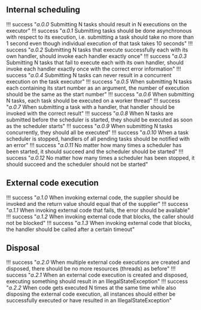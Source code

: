 ## Internal scheduling

!!! success "_a.0.0_ Submitting N tasks should result in N executions on the executor"
!!! success "_a.0.1_ Submitting tasks should be done asynchronous with respect to its execution, i.e. submitting a task should take no more than 1 second even though individual execution of that task takes 10 seconds"
!!! success "_a.0.2_ Submitting N tasks that execute successfully each with its own handler, should invoke each handler exactly once"
!!! success "_a.0.3_ Submitting N tasks that fail to execute each with its own handler, should invoke each handler exactly once with the correct error information"
!!! success "_a.0.4_ Submitting N tasks can never result in a concurrent execution on the task executor"
!!! success "_a.0.5_ When submitting N tasks each containing its start number as an argument, the number of execution should be the same as the start number"
!!! success "_a.0.6_ When submitting N tasks, each task should be executed on a worker thread"
!!! success "_a.0.7_ When submitting a task with a handler, that handler should be invoked with the correct result"
!!! success "_a.0.8_ When N tasks are submitted before the scheduler is started, they should be executed as soon as the scheduler starts"
!!! success "_a.0.9_ When submitting N tasks concurrently, they should all be executed"
!!! success "_a.0.10_ When a task scheduler is stopped, handlers of all pending tasks should be notified with an error"
!!! success "_a.0.11_ No matter how many times a scheduler has been started, it should succeed and the scheduler should be started"
!!! success "_a.0.12_ No matter how many times a scheduler has been stopped, it should succeed and the scheduler should not be started"

## External code execution

!!! success "_a.1.0_ When invoking external code, the supplier should be invoked and the return value should equal that of the supplier"
!!! success "_a.1.1_ When invoking external code that fails, the error should be available"
!!! success "_a.1.2_ When invoking external code that blocks, the caller should not be blocked"
!!! success "_a.1.3_ When invoking external code that blocks, the handler should be called after a certain timeout"

## Disposal

!!! success "_a.2.0_ When multiple external code executions are created and disposed, there should be no more resources (threads) as before"
!!! success "_a.2.1_ When an external code execution is created and disposed, executing something should result in an IllegalStateException"
!!! success "_a.2.2_ When code gets executed N times at the same time while also disposing the external code execution, all instances should either be successfully executed or have resulted in an IllegalStateException"
